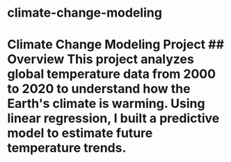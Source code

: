 # climate-change-modeling
# Climate Change Modeling Project  ## Overview This project analyzes global temperature data from 2000 to 2020 to understand how the Earth's climate is warming.   Using linear regression, I built a predictive model to estimate future temperature trends.  
